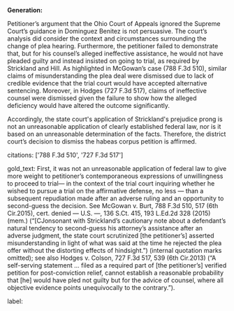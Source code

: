 **Generation:**

Petitioner’s argument that the Ohio Court of Appeals ignored the Supreme Court’s guidance in Dominguez Benitez is not persuasive. The court’s analysis did consider the context and circumstances surrounding the change of plea hearing. Furthermore, the petitioner failed to demonstrate that, but for his counsel’s alleged ineffective assistance, he would not have pleaded guilty and instead insisted on going to trial, as required by Strickland and Hill. As highlighted in McGowan’s case (788 F.3d 510), similar claims of misunderstanding the plea deal were dismissed due to lack of credible evidence that the trial court would have accepted alternative sentencing. Moreover, in Hodges (727 F.3d 517), claims of ineffective counsel were dismissed given the failure to show how the alleged deficiency would have altered the outcome significantly.

Accordingly, the state court's application of Strickland's prejudice prong is not an unreasonable application of clearly established federal law, nor is it based on an unreasonable determination of the facts. Therefore, the district court’s decision to dismiss the habeas corpus petition is affirmed.

citations: ['788 F.3d 510', '727 F.3d 517']

gold_text: First, it was not an unreasonable application of federal law to give more weight to petitioner’s contemporaneous expressions of unwillingness to proceed to trial— in the context of the trial court inquiring whether he wished to pursue a trial on the affirmative defense, no less — than a subsequent repudiation made after an adverse ruling and an opportunity to second-guess the decision. See McGowan v. Burt, 788 F.3d 510, 517 (6th Cir.2015), cert. denied — U.S. —, 136 S.Ct. 415, 193 L.Ed.2d 328 (2015) (mem.) (“[CJonsonant with Strickland’s cautionary note about a defendant’s natural tendency to second-guess his attorney’s assistance after an adverse judgment, the state court scrutinized [the petitioner’s] asserted misunderstanding in light of what was said at the time he rejected the plea offer without the distorting effects of hindsight.”) (internal quotation marks omitted); see also Hodges v. Colson, 727 F.3d 517, 539 (6th Cir.2013) (“A self-serving statement ... filed as a required part of [the petitioner’s] verified petition for post-conviction relief, cannot establish a reasonable probability that [he] would have pled not guilty but for the advice of counsel, where all objective evidence points unequivocally to the contrary.”).

label: 